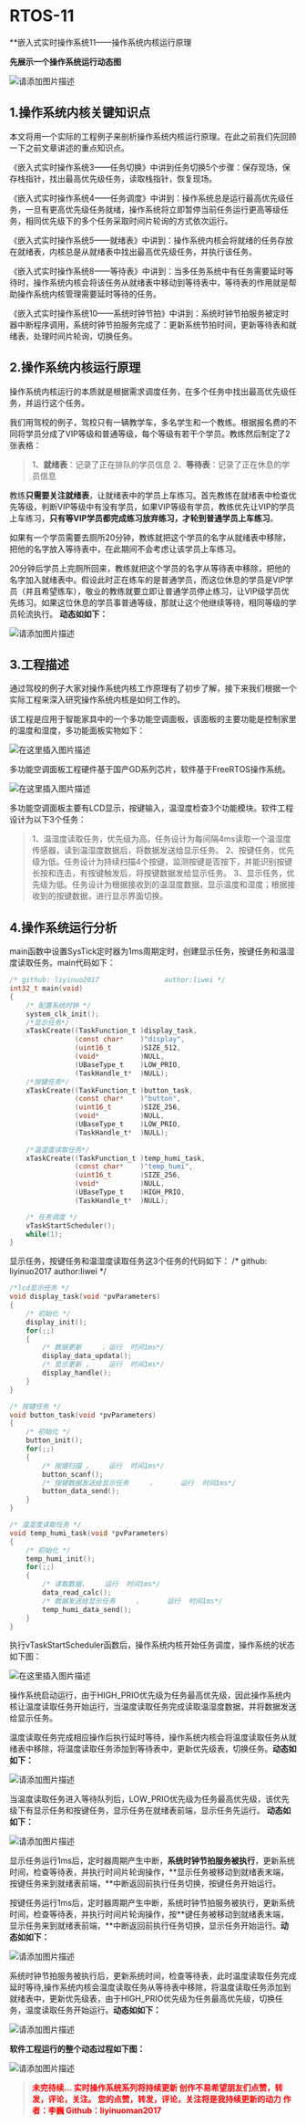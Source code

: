 # RTOS-11
**嵌入式实时操作系统11——操作系统内核运行原理

**先展示一个操作系统运行动态图**

![请添加图片描述](https://img-blog.csdnimg.cn/ebad4e09dafe41d29dbd7f6353577c72.gif)

## 1.操作系统内核关键知识点

本文将用一个实际的工程例子来剖析操作系统内核运行原理。在此之前我们先回顾一下之前文章讲述的重点知识点。

《嵌入式实时操作系统3——任务切换》中讲到任务切换5个步骤：保存现场，保存栈指针，找出最高优先级任务，读取栈指针，恢复现场。

《嵌入式实时操作系统4——任务调度》中讲到：操作系统总是运行最高优先级任务，一旦有更高优先级任务就绪，操作系统将立即暂停当前任务运行更高等级任务，相同优先级下的多个任务采取时间片轮询的方式依次运行。

《嵌入式实时操作系统5——就绪表》中讲到：操作系统内核会将就绪的任务存放在就绪表，内核总是从就绪表中找出最高优先级任务，并执行该任务。

《嵌入式实时操作系统8——等待表》中讲到：当多任务系统中有任务需要延时等待时，操作系统内核会将该任务从就绪表中移动到等待表中，等待表的作用就是帮助操作系统内核管理需要延时等待的任务。

《嵌入式实时操作系统10——系统时钟节拍》中讲到：系统时钟节拍服务被定时器中断程序调用，系统时钟节拍服务完成了：更新系统节拍时间，更新等待表和就绪表，处理时间片轮询，切换任务。






## 2.操作系统内核运行原理

操作系统内核运行的本质就是根据需求调度任务，在多个任务中找出最高优先级任务，并运行这个任务。

我们用驾校的例子，驾校只有一辆教学车，多名学生和一个教练。根据报名费的不同将学员分成了VIP等级和普通等级，每个等级有若干个学员。教练然后制定了2张表格：

> 1、**就绪表**：记录了正在排队的学员信息 
> 2、**等待表**：记录了正在休息的学员信息

教练**只需要关注就绪表**，让就绪表中的学员上车练习。首先教练在就绪表中检查优先等级，判断VIP等级中有没有学员，如果VIP等级有学员，教练优先让VIP的学员上车练习，**只有等VIP学员都完成练习放弃练习，才轮到普通学员上车练习**。

如果有一个学员需要去厕所20分钟，教练就把这个学员的名字从就绪表中移除，把他的名字放入等待表中，在此期间不会考虑让该学员上车练习。

20分钟后学员上完厕所回来，教练就把这个学员的名字从等待表中移除，把他的名字加入就绪表中。假设此时正在练车的是普通学员，而这位休息的学员是VIP学员（并且希望练车），敬业的教练就要立即让普通学员停止练习，让VIP级学员优先练习。如果这位休息的学员事普通等级，那就让这个他继续等待，相同等级的学员轮流执行。
**动态如如下：**
  
![请添加图片描述](https://img-blog.csdnimg.cn/73ac8c2d84014afebbd3391c9588b15b.gif)

## 3.工程描述

通过驾校的例子大家对操作系统内核工作原理有了初步了解，接下来我们根据一个实际工程来深入研究操作系统内核是如何工作的。

该工程是应用于智能家具中的一个多功能空调面板，该面板的主要功能是控制家里的温度和湿度，多功能面板实物如下：

![在这里插入图片描述](https://img-blog.csdnimg.cn/91680eb8ebc441ec8c2682e3833d6c27.png?x-oss-process=image/watermark,type_d3F5LXplbmhlaQ,shadow_50,text_Q1NETiBAbGl5aW51bzIwMTc=,size_10,color_FFFFFF,t_70,g_se,x_16)

多功能空调面板工程硬件基于国产GD系列芯片，软件基于FreeRTOS操作系统。

![在这里插入图片描述](https://img-blog.csdnimg.cn/2f644169f33b4a7fb398cee8ba42fbe0.png)

多功能空调面板主要有LCD显示，按键输入，温湿度检查3个功能模块。软件工程设计为以下3个任务：

> 1、温湿度读取任务，优先级为高。任务设计为每间隔4ms读取一个温湿度传感器，读到温湿度数据后，将数据发送给显示任务。
> 2、按键任务，优先级为低。任务设计为持续扫描4个按键，监测按键是否按下，并能识别按键长按和连击，有按键触发后，将按键数据发给显示任务。
> 3、显示任务，优先级为低。任务设计为根据接收到的温湿度数据，显示温度和湿度；根据接收到的按键数据，进行显示界面切换。

## 4.操作系统运行分析

main函数中设置SysTick定时器为1ms周期定时，创建显示任务，按键任务和温湿度读取任务。main代码如下：

```c
/* github: liyinuo2017				  author:liwei */
int32_t main(void)
{
	/* 配置系统时钟 */
	system_clk_init();	
	/*显示任务*/					
	xTaskCreate((TaskFunction_t )display_task,	 
				(const char*	)"display",	
				(uint16_t		)SIZE_512,
				(void*			)NULL,
				(UBaseType_t	)LOW_PRIO,
				(TaskHandle_t*	)NULL); 
	/*按键任务*/ 				
	xTaskCreate((TaskFunction_t )button_task,	
				(const char*	)"button",  
				(uint16_t		)SIZE_256,
				(void*			)NULL,
				(UBaseType_t	)LOW_PRIO,
				(TaskHandle_t*	)NULL); 
				
	/*温湿度读取任务*/					
	xTaskCreate((TaskFunction_t )temp_humi_task,    
				(const char*	)"temp_humi",  
				(uint16_t		)SIZE_256,
				(void*			)NULL,
				(UBaseType_t	)HIGH_PRIO,
				(TaskHandle_t*	)NULL); 

	/* 任务调度 */			
	vTaskStartScheduler();				
    while(1);
}
```
显示任务，按键任务和温湿度读取任务这3个任务的代码如下：
/* github: liyinuo2017				  author:liwei */

```c
/*lcd显示任务 */
void display_task(void *pvParameters)
{
	/* 初始化 */
	display_init();
	for(;;)
	{
		/* 数据更新     ，运行  时间1ms*/
		display_data_updata();
		/* 显示更新 ，    运行  时间1ms*/
		display_handle(); 
	}
}

/* 按键任务 */
void button_task(void *pvParameters)
{
	/* 初始化 */
	button_init();
	for(;;)
	{
		/* 按键扫描 ，    运行  时间1ms*/
		button_scanf();
		/* 按键数据发送给显示任务     ，      运行  时间1ms*/
		button_data_send(); 
	}
}

/* 温湿度读取任务 */
void temp_humi_task(void *pvParameters)
{
	/* 初始化 */
	temp_humi_init();
	for(;;)
	{
		/* 读取数据，    运行  时间1ms*/
		data_read_calc();
		/* 数据发送给显示任务     ，      运行  时间1ms*/
		temp_humi_data_send(); 
	}
}
```
执行vTaskStartScheduler函数后，操作系统内核开始任务调度，操作系统的状态如下图：

![在这里插入图片描述](https://img-blog.csdnimg.cn/71e9828ac03546088ab135ec63c9de43.png?x-oss-process=image/watermark,type_d3F5LXplbmhlaQ,shadow_50,text_Q1NETiBAbGl5aW51bzIwMTc=,size_19,color_FFFFFF,t_70,g_se,x_16)

操作系统启动运行，由于HIGH_PRIO优先级为任务最高优先级，因此操作系统内核让温度读取任务开始运行，当温度读取任务完成读取温湿度数据，并将数据发送给显示任务。

温度读取任务完成相应操作后执行延时等待，操作系统内核会将温度读取任务从就绪表中移除，将温度读取任务添加到等待表中，更新优先级表，切换任务。**动态如如下：**
  

![请添加图片描述](https://img-blog.csdnimg.cn/95c9de2222ec4c1daeb0016c8f170f98.gif)

当温度读取任务进入等待队列后，LOW_PRIO优先级为任务最高优先级，该优先级下有显示任务和按键任务，显示任务在就绪表前端，显示任务先运行。 **动态如如下：**

![请添加图片描述](https://img-blog.csdnimg.cn/c04054333c804722b2ae7aac5216f398.gif)

显示任务运行1ms后，定时器周期产生中断，**系统时钟节拍服务被执行**，更新系统时间，检查等待表，并执行时间片轮询操作，**显示任务被移动到就绪表末端，按键任务来到就绪表前端，**中断返回前执行任务切换，按键任务开始运行。

按键任务运行1ms后，定时器周期产生中断，系统时钟节拍服务被执行，更新系统时间，检查等待表，并执行时间片轮询操作，按**键任务被移动到就绪表末端，显示任务来到就绪表前端，**中断返回前执行任务切换，显示任务开始运行。**动态如如下：**

![请添加图片描述](https://img-blog.csdnimg.cn/2e5afe2fbb78410292612ffb490cf113.gif)

系统时钟节拍服务被执行后，更新系统时间，检查等待表，此时温度读取任务完成延时等待,操作系统内核会温度读取任务从等待表中移除，将温度读取任务添加到就绪表中，更新优先级表，由于HIGH_PRIO优先级为任务最高优先级，切换任务，温度读取任务开始运行。**动态如如下：**

![请添加图片描述](https://img-blog.csdnimg.cn/0dd1ef0f40464d3b816c02928a1743aa.gif)

**软件工程运行的整个动态过程如下图：**

![请添加图片描述](https://img-blog.csdnimg.cn/ebad4e09dafe41d29dbd7f6353577c72.gif)

> <font color=red>**未完待续…
实时操作系统系列将持续更新
创作不易希望朋友们点赞，转发，评论，关注。
您的点赞，转发，评论，关注将是我持续更新的动力
作者：李巍
Github：liyinuoman2017**
